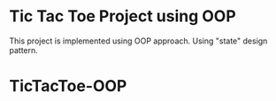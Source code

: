 # Tic Tac Toe Project using OOP
This project is implemented using OOP approach.
Using "state" design pattern.
# TicTacToe-OOP
